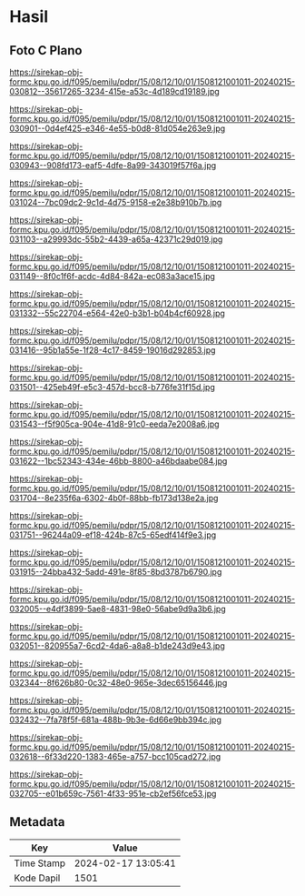 # Hasil

## Foto C Plano

https://sirekap-obj-formc.kpu.go.id/f095/pemilu/pdpr/15/08/12/10/01/1508121001011-20240215-030812--35617265-3234-415e-a53c-4d189cd19189.jpg

https://sirekap-obj-formc.kpu.go.id/f095/pemilu/pdpr/15/08/12/10/01/1508121001011-20240215-030901--0d4ef425-e346-4e55-b0d8-81d054e263e9.jpg

https://sirekap-obj-formc.kpu.go.id/f095/pemilu/pdpr/15/08/12/10/01/1508121001011-20240215-030943--908fd173-eaf5-4dfe-8a99-343019f57f6a.jpg

https://sirekap-obj-formc.kpu.go.id/f095/pemilu/pdpr/15/08/12/10/01/1508121001011-20240215-031024--7bc09dc2-9c1d-4d75-9158-e2e38b910b7b.jpg

https://sirekap-obj-formc.kpu.go.id/f095/pemilu/pdpr/15/08/12/10/01/1508121001011-20240215-031103--a29993dc-55b2-4439-a65a-42371c29d019.jpg

https://sirekap-obj-formc.kpu.go.id/f095/pemilu/pdpr/15/08/12/10/01/1508121001011-20240215-031149--8f0c1f6f-acdc-4d84-842a-ec083a3ace15.jpg

https://sirekap-obj-formc.kpu.go.id/f095/pemilu/pdpr/15/08/12/10/01/1508121001011-20240215-031332--55c22704-e564-42e0-b3b1-b04b4cf60928.jpg

https://sirekap-obj-formc.kpu.go.id/f095/pemilu/pdpr/15/08/12/10/01/1508121001011-20240215-031416--95b1a55e-1f28-4c17-8459-19016d292853.jpg

https://sirekap-obj-formc.kpu.go.id/f095/pemilu/pdpr/15/08/12/10/01/1508121001011-20240215-031501--425eb49f-e5c3-457d-bcc8-b776fe31f15d.jpg

https://sirekap-obj-formc.kpu.go.id/f095/pemilu/pdpr/15/08/12/10/01/1508121001011-20240215-031543--f5f905ca-904e-41d8-91c0-eeda7e2008a6.jpg

https://sirekap-obj-formc.kpu.go.id/f095/pemilu/pdpr/15/08/12/10/01/1508121001011-20240215-031622--1bc52343-434e-46bb-8800-a46bdaabe084.jpg

https://sirekap-obj-formc.kpu.go.id/f095/pemilu/pdpr/15/08/12/10/01/1508121001011-20240215-031704--8e235f6a-6302-4b0f-88bb-fb173d138e2a.jpg

https://sirekap-obj-formc.kpu.go.id/f095/pemilu/pdpr/15/08/12/10/01/1508121001011-20240215-031751--96244a09-ef18-424b-87c5-65edf414f9e3.jpg

https://sirekap-obj-formc.kpu.go.id/f095/pemilu/pdpr/15/08/12/10/01/1508121001011-20240215-031915--24bba432-5add-491e-8f85-8bd3787b6790.jpg

https://sirekap-obj-formc.kpu.go.id/f095/pemilu/pdpr/15/08/12/10/01/1508121001011-20240215-032005--e4df3899-5ae8-4831-98e0-56abe9d9a3b6.jpg

https://sirekap-obj-formc.kpu.go.id/f095/pemilu/pdpr/15/08/12/10/01/1508121001011-20240215-032051--820955a7-6cd2-4da6-a8a8-b1de243d9e43.jpg

https://sirekap-obj-formc.kpu.go.id/f095/pemilu/pdpr/15/08/12/10/01/1508121001011-20240215-032344--8f626b80-0c32-48e0-965e-3dec65156446.jpg

https://sirekap-obj-formc.kpu.go.id/f095/pemilu/pdpr/15/08/12/10/01/1508121001011-20240215-032432--7fa78f5f-681a-488b-9b3e-6d66e9bb394c.jpg

https://sirekap-obj-formc.kpu.go.id/f095/pemilu/pdpr/15/08/12/10/01/1508121001011-20240215-032618--6f33d220-1383-465e-a757-bcc105cad272.jpg

https://sirekap-obj-formc.kpu.go.id/f095/pemilu/pdpr/15/08/12/10/01/1508121001011-20240215-032705--e01b659c-7561-4f33-951e-cb2ef56fce53.jpg


## Metadata

| Key        | Value               |
| ---------- | ------------------- |
| Time Stamp | 2024-02-17 13:05:41 |
| Kode Dapil | 1501                |



